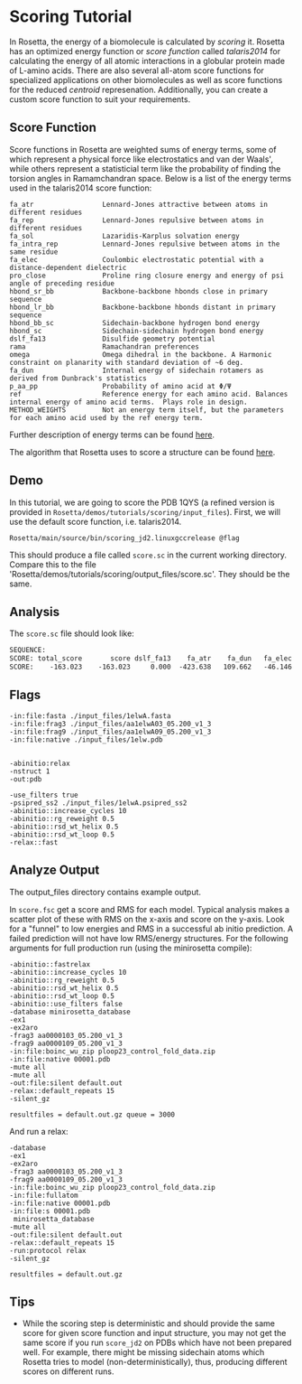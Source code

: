 Scoring Tutorial
================

In Rosetta, the energy of a biomolecule is calculated by _scoring_ it. Rosetta has an optimized energy function or _score function_ called _talaris2014_ for calculating the energy of all atomic interactions in a globular protein made of L-amino acids. There are also several all-atom score functions for specialized applications on other biomolecules as well as score functions for the reduced _centroid_ represenation. Additionally, you can create a custom score function to suit your requirements.

Score Function
--------------
Score functions in Rosetta are weighted sums of energy terms, some of which represent a physical force like electrostatics and van der Waals', while others represent a statisticial term like the probability of finding the torsion angles in Ramamchandran space. Below is a list of the energy terms used in the talaris2014 score function:


    fa_atr                 Lennard-Jones attractive between atoms in     different residues
    fa_rep                 Lennard-Jones repulsive between atoms in         different residues
    fa_sol                 Lazaridis-Karplus solvation energy
    fa_intra_rep           Lennard-Jones repulsive between atoms in the same residue
    fa_elec                Coulombic electrostatic potential with a distance-dependent dielectric   
    pro_close              Proline ring closure energy and energy of psi angle of preceding residue
    hbond_sr_bb            Backbone-backbone hbonds close in primary sequence
    hbond_lr_bb            Backbone-backbone hbonds distant in primary sequence
    hbond_bb_sc            Sidechain-backbone hydrogen bond energy
    hbond_sc               Sidechain-sidechain hydrogen bond energy
    dslf_fa13              Disulfide geometry potential
    rama                   Ramachandran preferences
    omega                  Omega dihedral in the backbone. A Harmonic constraint on planarity with standard deviation of ~6 deg.
    fa_dun                 Internal energy of sidechain rotamers as derived from Dunbrack's statistics
    p_aa_pp                Probability of amino acid at Φ/Ψ
    ref                    Reference energy for each amino acid. Balances internal energy of amino acid terms.  Plays role in design.
    METHOD_WEIGHTS         Not an energy term itself, but the parameters for each amino acid used by the ref energy term. 


Further description of energy terms can be found [here](https://www.rosettacommons.org/docs/latest/rosetta_basics/scoring/score-types).

The algorithm that Rosetta uses to score a structure can be found [here](https://www.rosettacommons.org/docs/latest/rosetta_basics/scoring/scoring-explained).


Demo
----
In this tutorial, we are going to score the PDB 1QYS (a refined version is provided in `Rosetta/demos/tutorials/scoring/input_files`). First, we will use the default score function, i.e. talaris2014.

    Rosetta/main/source/bin/scoring_jd2.linuxgccrelease @flag
    
This should produce a file called `score.sc` in the current working directory. Compare this to the file 'Rosetta/demos/tutorials/scoring/output_files/score.sc'. They should be the same.

Analysis
--------
The `score.sc` file should look like:

```html
SEQUENCE: 
SCORE: total_score       score dslf_fa13    fa_atr    fa_dun   fa_elec fa_intra_rep       fa_rep       fa_sol hbond_bb_sc hbond_lr_bb    hbond_sc hbond_sr_bb linear_chainbreak             omega overlap_chainbreak            p_aa_pp pro_close      rama       ref      time yhh_planarity description 
SCORE:    -163.023    -163.023     0.000  -423.638   109.662   -46.146        1.040       49.117      241.309      -3.934     -26.998     -11.234     -25.491             0.000             4.211              0.000            -13.603     0.000    -4.905   -12.643     1.000         0.230 1qys_0001
```

Flags
-----
    -in:file:fasta ./input_files/1elwA.fasta
    -in:file:frag3 ./input_files/aa1elwA03_05.200_v1_3
    -in:file:frag9 ./input_files/aa1elwA09_05.200_v1_3
    -in:file:native ./input_files/1elw.pdb


    -abinitio:relax
    -nstruct 1
    -out:pdb

    -use_filters true
    -psipred_ss2 ./input_files/1elwA.psipred_ss2
    -abinitio::increase_cycles 10
    -abinitio::rg_reweight 0.5
    -abinitio::rsd_wt_helix 0.5
    -abinitio::rsd_wt_loop 0.5
    -relax::fast

Analyze Output
--------------
The output_files directory contains example output.

In `score.fsc` get a score and RMS for each model.
Typical analysis makes a scatter plot of these with RMS on the x-axis and score on the y-axis.
Look for a "funnel" to low energies and RMS in a successful ab initio prediction.
A failed prediction will not have low RMS/energy structures.
For the following arguments for full production run (using the minirosetta compile):

    -abinitio::fastrelax
    -abinitio::increase_cycles 10
    -abinitio::rg_reweight 0.5
    -abinitio::rsd_wt_helix 0.5
    -abinitio::rsd_wt_loop 0.5
    -abinitio::use_filters false
    -database minirosetta_database
    -ex1
    -ex2aro
    -frag3 aa0000103_05.200_v1_3
    -frag9 aa0000109_05.200_v1_3
    -in:file:boinc_wu_zip ploop23_control_fold_data.zip
    -in:file:native 00001.pdb
    -mute all
    -mute all
    -out:file:silent default.out
    -relax::default_repeats 15
    -silent_gz

    resultfiles = default.out.gz queue = 3000

And run a relax:

    -database
    -ex1
    -ex2aro
    -frag3 aa0000103_05.200_v1_3
    -frag9 aa0000109_05.200_v1_3
    -in:file:boinc_wu_zip ploop23_control_fold_data.zip 
    -in:file:fullatom
    -in:file:native 00001.pdb
    -in:file:s 00001.pdb
     minirosetta_database
    -mute all
    -out:file:silent default.out
    -relax::default_repeats 15
    -run:protocol relax
    -silent_gz

    resultfiles = default.out.gz
  
Tips
----
* While the scoring step is deterministic and should provide the same score for given score function and input structure, you may not get the same score if you run `score_jd2` on PDBs which have not been prepared well. For example, there might be missing sidechain atoms which Rosetta tries to model (non-deterministically), thus, producing different scores on different runs.
